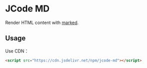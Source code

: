 # JCode MD

Render HTML content with [marked](https://github.com/markedjs/marked).

## Usage

Use CDN：

```html
<script src="https://cdn.jsdelivr.net/npm/jcode-md"></script>
```